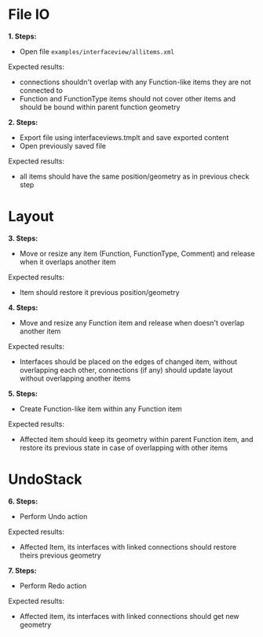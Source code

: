 # File IO

**1. Steps:**

* Open file `examples/interfaceview/allitems.xml`

Expected results:

* connections shouldn't overlap with any Function-like items they are not connected to
* Function and FunctionType items should not cover other items and should be bound within parent function geometry


**2. Steps:**

* Export file using interfaceviews.tmplt and save exported content
* Open previously saved file

Expected results:

* all items should have the same position/geometry as in previous check step


# Layout

**3. Steps:**

* Move or resize any item (Function, FunctionType, Comment) and release when it overlaps another item

Expected results:

* Item should restore it previous position/geometry


**4. Steps:**

* Move and resize any Function item and release when doesn't overlap another item

Expected results:

* Interfaces should be placed on the edges of changed item, without overlapping each other, connections (if any) should update layout without overlapping another items


**5. Steps:**

* Create Function-like item within any Function item

Expected results:

* Affected item should keep its geometry within parent Function item, and restore its previous state in case of overlapping with other items



# UndoStack

**6. Steps:**

* Perform Undo action

Expected results:

* Affected Item, its interfaces with linked connections should restore theirs previous geometry


**7. Steps:**

* Perform Redo action

Expected results:

* Affected item, its interfaces with linked connections should get new geometry
